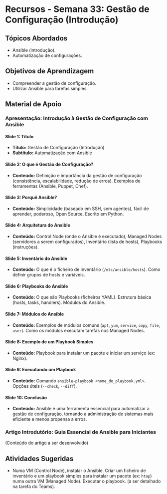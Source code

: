 # Recursos - Semana 33: Gestão de Configuração (Introdução)

## Tópicos Abordados
*   Ansible (introdução).
*   Automatização de configurações.

## Objetivos de Aprendizagem
*   Compreender a gestão de configuração.
*   Utilizar Ansible para tarefas simples.

## Material de Apoio

### Apresentação: Introdução à Gestão de Configuração com Ansible

#### Slide 1: Título
*   **Título:** Gestão de Configuração (Introdução)
*   **Subtítulo:** Automatização com Ansible

#### Slide 2: O que é Gestão de Configuração?
*   **Conteúdo:** Definição e importância da gestão de configuração (consistência, escalabilidade, redução de erros). Exemplos de ferramentas (Ansible, Puppet, Chef).

#### Slide 3: Porquê Ansible?
*   **Conteúdo:** Simplicidade (baseado em SSH, sem agentes), fácil de aprender, poderoso, Open Source. Escrito em Python.

#### Slide 4: Arquitetura do Ansible
*   **Conteúdo:** Control Node (onde o Ansible é executado), Managed Nodes (servidores a serem configurados), Inventário (lista de hosts), Playbooks (instruções).

#### Slide 5: Inventário do Ansible
*   **Conteúdo:** O que é o ficheiro de inventário (`/etc/ansible/hosts`). Como definir grupos de hosts e variáveis.

#### Slide 6: Playbooks do Ansible
*   **Conteúdo:** O que são Playbooks (ficheiros YAML). Estrutura básica (hosts, tasks, handlers). Módulos do Ansible.

#### Slide 7: Módulos do Ansible
*   **Conteúdo:** Exemplos de módulos comuns (`apt`, `yum`, `service`, `copy`, `file`, `user`). Como os módulos executam tarefas nos Managed Nodes.

#### Slide 8: Exemplo de um Playbook Simples
*   **Conteúdo:** Playbook para instalar um pacote e iniciar um serviço (ex: Nginx).

#### Slide 9: Executando um Playbook
*   **Conteúdo:** Comando `ansible-playbook <nome_do_playbook.yml>`. Opções úteis (`--check`, `--diff`).

#### Slide 10: Conclusão
*   **Conteúdo:** Ansible é uma ferramenta essencial para automatizar a gestão de configuração, tornando a administração de sistemas mais eficiente e menos propensa a erros.

### Artigo Introdutório: Guia Essencial de Ansible para Iniciantes

(Conteúdo do artigo a ser desenvolvido)

## Atividades Sugeridas
*   Numa VM (Control Node), instalar o Ansible. Criar um ficheiro de inventário e um playbook simples para instalar um pacote (ex: `htop`) numa outra VM (Managed Node). Executar o playbook. (a ser detalhado na tarefa do Teams).

